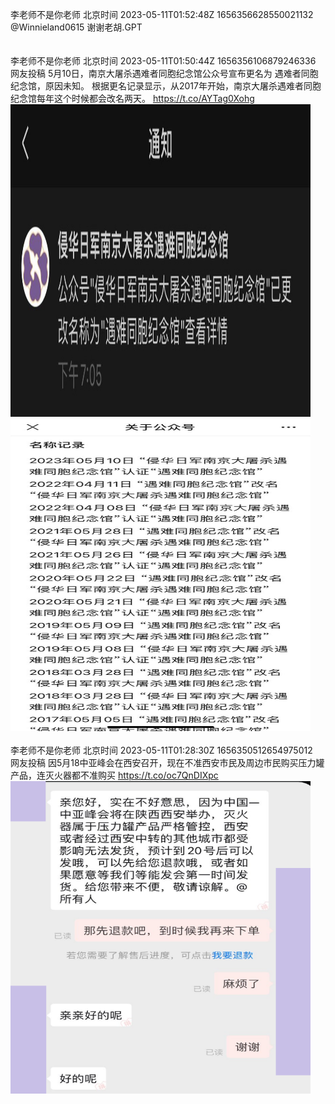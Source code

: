 李老师不是你老师 北京时间 2023-05-11T01:52:48Z 1656356628550021132<br>@Winnieland0615 谢谢老胡.GPT<br><br><br>李老师不是你老师 北京时间 2023-05-11T01:50:44Z 1656356106879246336<br>网友投稿
5月10日，南京大屠杀遇难者同胞纪念馆公众号宣布更名为 遇难者同胞纪念馆，原因未知。
根据更名记录显示，从2017年开始，南京大屠杀遇难者同胞纪念馆每年这个时候都会改名两天。 https://t.co/AYTag0Xohg<br><img src='/temp/image/2023/u-Month-5/1656356106879246336_0.jpg' width='480' height='500'><img src='/temp/image/2023/u-Month-5/1656356106879246336_1.jpg' width='480' height='500'><br><br>李老师不是你老师 北京时间 2023-05-11T01:28:30Z 1656350512654975012<br>网友投稿 
因5月18中亚峰会在西安召开，现在不准西安市民及周边市民购买压力罐产品，连灭火器都不准购买 https://t.co/oc7QnDIXpc<br><img src='/temp/image/2023/u-Month-5/1656350512654975012_0.jpg' width='480' height='500'><br><br>
